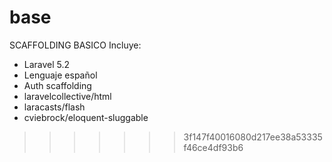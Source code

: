 
# base
SCAFFOLDING BASICO
Incluye:
  - Laravel 5.2
  - Lenguaje español
  - Auth scaffolding
  - laravelcollective/html
  - laracasts/flash
  - cviebrock/eloquent-sluggable
>>>>>>> 3f147f40016080d217ee38a53335f46ce4df93b6
